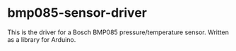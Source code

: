 # bmp085-sensor-driver
This is the driver for a Bosch BMP085 pressure/temperature sensor.  Written as a library for Arduino.
